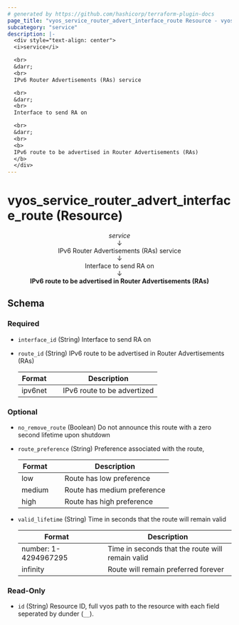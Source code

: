 ```yaml
---
# generated by https://github.com/hashicorp/terraform-plugin-docs
page_title: "vyos_service_router_advert_interface_route Resource - vyos"
subcategory: "service"
description: |-
  <div style="text-align: center">
  <i>service</i>

  <br>
  &darr;
  <br>
  IPv6 Router Advertisements (RAs) service

  <br>
  &darr;
  <br>
  Interface to send RA on

  <br>
  &darr;
  <br>
  <b>
  IPv6 route to be advertised in Router Advertisements (RAs)
  </b>
  </div>
---
```


# vyos_service_router_advert_interface_route (Resource)

<div style="text-align: center">
<i>service</i>

<br>
&darr;
<br>
IPv6 Router Advertisements (RAs) service

<br>
&darr;
<br>
Interface to send RA on

<br>
&darr;
<br>
<b>
IPv6 route to be advertised in Router Advertisements (RAs)
</b>
</div>



<!-- schema generated by tfplugindocs -->
## Schema

### Required

- `interface_id` (String) Interface to send RA on
- `route_id` (String) IPv6 route to be advertised in Router Advertisements (RAs)

    |  Format &emsp; | Description  |
    |----------|---------------|
    |  ipv6net  &emsp; |  IPv6 route to be advertized  |

### Optional

- `no_remove_route` (Boolean) Do not announce this route with a zero second lifetime upon shutdown
- `route_preference` (String) Preference associated with the route,

    |  Format &emsp; | Description  |
    |----------|---------------|
    |  low  &emsp; |  Route has low preference  |
    |  medium  &emsp; |  Route has medium preference  |
    |  high  &emsp; |  Route has high preference  |
- `valid_lifetime` (String) Time in seconds that the route will remain valid

    |  Format &emsp; | Description  |
    |----------|---------------|
    |  number: 1-4294967295  &emsp; |  Time in seconds that the route will remain valid  |
    |  infinity  &emsp; |  Route will remain preferred forever  |

### Read-Only

- `id` (String) Resource ID, full vyos path to the resource with each field seperated by dunder (`__`).
